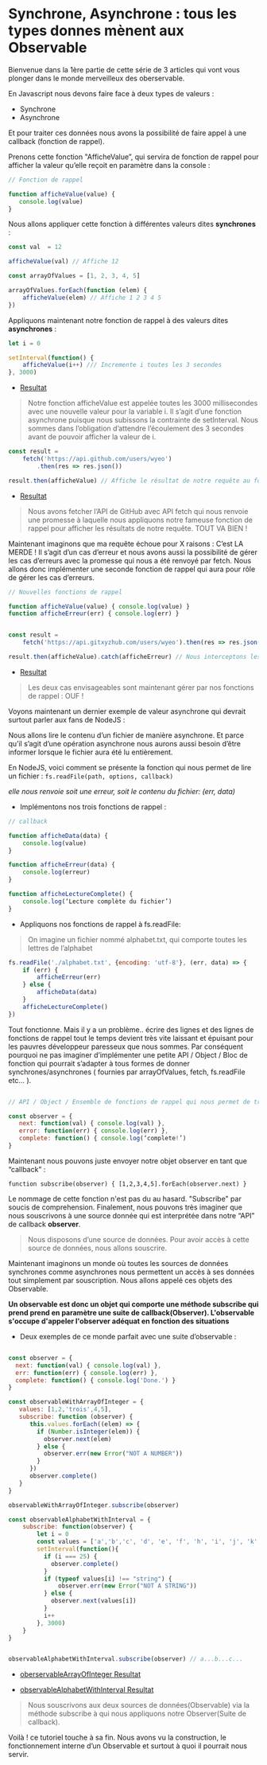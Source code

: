 # Synchrone, Asynchrone : tous les types donnes mènent aux Observable

Bienvenue dans la 1ère partie de cette série de 3 articles qui vont vous plonger dans le monde merveilleux des oberservable.

En Javascript nous devons faire face à deux types de valeurs  :

- Synchrone
- Asynchrone

Et pour traiter ces données nous avons la possibilité de faire appel à une callback (fonction de rappel).

Prenons cette fonction "AfficheValue”, qui servira de fonction de rappel pour afficher la valeur qu’elle reçoit en paramètre dans la console :

```Javascript
// Fonction de rappel

function afficheValue(value) {
   console.log(value)
}
```

Nous allons appliquer cette fonction à différentes valeurs dites **synchrones** :

```Javascript
const val  = 12

afficheValue(val) // Affiche 12
```

```Javascript
const arrayOfValues = [1, 2, 3, 4, 5]

arrayOfValues.forEach(function (elem) {
	afficheValue(elem) // Affiche 1 2 3 4 5
})
```

Appliquons maintenant notre fonction de rappel à des valeurs dites **asynchrones** :

```Javascript
let i = 0

setInterval(function() {
	afficheValue(i++) /// Incremente i toutes les 3 secondes
}, 3000)
```
* [Resultat](https://jsbin.com/sutilo/edit?js,console)

> Notre fonction afficheValue est appelée toutes les 3000 millisecondes avec une nouvelle valeur pour la variable i. Il s’agit d’une fonction asynchrone puisque nous subissons la contrainte de setInterval. Nous sommes dans l’obligation d’attendre l’écoulement des 3 secondes avant de pouvoir afficher la valeur de i.

```Javascript
const result =
    fetch('https://api.github.com/users/wyeo')
        .then(res => res.json())

result.then(afficheValue) // Affiche le résultat de notre requête au format JSON
```
* [Resultat](https://jsbin.com/sagubeh/edit?js,console)

> Nous avons fetcher l’API de GitHub avec API fetch qui nous renvoie une promesse à laquelle nous appliquons notre fameuse fonction de rappel pour afficher les résultats de notre requête. TOUT VA BIEN !

Maintenant imaginons que ma requête échoue pour X raisons : C’est LA MERDE !
Il s’agit d’un cas d’erreur et nous avons aussi la possibilité de gérer les cas d’erreurs avec la promesse qui nous a été renvoyé par fetch.
Nous allons donc implémenter une seconde fonction de rappel qui aura pour rôle de gérer les cas d’erreurs.

```Javascript
// Nouvelles fonctions de rappel

function afficheValue(value) { console.log(value) }
function afficheErreur(err) { console.log(err) }

```

```Javascript

const result =
    fetch('https://api.gitxyzhub.com/users/wyeo').then(res => res.json())

result.then(afficheValue).catch(afficheErreur) // Nous interceptons les erreurs
```
* [Resultat](https://jsbin.com/tixerix/edit?js,console)

> Les deux cas envisageables sont maintenant gérer par nos fonctions de rappel : OUF !

Voyons maintenant un dernier exemple de valeur asynchrone qui devrait surtout parler aux fans de NodeJS :

Nous allons lire le contenu d’un fichier de manière asynchrone. Et parce qu’il s’agit d’une opération asynchrone nous aurons aussi besoin d’être informer lorsque le fichier aura été lu entièrement.

En NodeJS, voici comment se présente la fonction qui nous permet de lire un fichier : `fs.readFile(path, options, callback)`

*elle nous renvoie soit une erreur, soit le contenu du fichier: (err, data)*

* Implémentons nos trois fonctions de rappel :

``` Javascript
// callback

function afficheData(data) {
    console.log(value)
}

function afficheErreur(data) {
    console.log(erreur)
}

function afficheLectureComplete() {
    console.log(‘Lecture complète du fichier’)
}
```

* Appliquons nos fonctions de rappel à fs.readFile:

>On imagine un fichier nommé alphabet.txt, qui comporte toutes les lettres de l’alphabet

``` Javascript
fs.readFile('./alphabet.txt', {encoding: 'utf-8'}, (err, data) => {
    if (err) {
        afficheErreur(err)
    } else {
        afficheData(data)
    }
    afficheLectureComplete()
})
```

Tout fonctionne. Mais il y a un problème.. écrire des lignes et des lignes de fonctions de rappel tout le temps devient très vite laissant et épuisant pour les pauvres développeur paresseux que nous sommes. Par conséquent pourquoi ne pas imaginer d’implémenter une petite API / Object / Bloc de fonction qui pourrait s’adapter à tous formes de donner synchrones/asynchrones ( fournies par arrayOfValues, fetch, fs.readFile etc… ).

```Javascript

// API / Object / Ensemble de fonctions de rappel qui nous permet de traiter toutes les formes de données

const observer = {
   next: function(val) { console.log(val) },
   error: function(err) { console.log(err) },
   complete: function() { console.log(‘complete!’)
}
```

Maintenant nous pouvons juste envoyer notre objet observer en tant que “callback” :

`function subscribe(observer) {
  [1,2,3,4,5].forEach(observer.next)
}`

Le nommage de cette fonction n'est pas du au hasard. "Subscribe" par soucis de comprehension. Finalement, nous pouvons très imaginer que nous souscrivons à une source donnée qui est interprétée dans notre “API” de callback **observer**.

> Nous disposons d’une source de données. Pour avoir accès à cette source de données, nous allons souscrire.

Maintenant imaginons un monde où toutes les sources de données synchrones comme asynchrones nous permettent un accès à ses données tout simplement par souscription. Nous allons appelé ces objets des Observable.

**Un observable est donc un objet qui comporte une méthode subscribe qui prend
prend en paramètre une suite de callback(Observer).
L'observable s'occupe d'appeler l'observer adéquat en fonction des situations**

* Deux exemples de ce monde parfait avec une suite d’observable :

```Javascript

const observer = {
  next: function(val) { console.log(val) },
  err: function(err) { console.log(err) },
  complete: function() { console.log('Done.') }
}

const observableWithArrayOfInteger = {
   values: [1,2,'trois',4,5],
   subscribe: function (observer) {
      this.values.forEach((elem) => {
        if (Number.isInteger(elem)) {
          observer.next(elem)
        } else {
          observer.err(new Error("NOT A NUMBER"))
        }
      })
      observer.complete()
   }
}

observableWithArrayOfInteger.subscribe(observer)

const observableAlphabetWithInterval = {
    subscribe: function(observer) {
        let i = 0
        const values = ['a','b','c', 'd', 'e', 'f', 'h', 'i', 'j', 'k', 'l', 'm', 'n', 'o', 'p', 'q', 'r', 's', 't', 'u', 'v', 'w', 'x', 'y', 'z']
        setInterval(function(){
          if (i === 25) {
            observer.complete()
          }
          if (typeof values[i] !== "string") {
              observer.err(new Error("NOT A STRING"))
          } else {
            observer.next(values[i])
          }
          i++
        }, 3000)
    }
}


observableAlphabetWithInterval.subscribe(observer) // a...b...c...

```
* [oberservableArrayOfInteger Resultat](https://jsbin.com/mixalip/edit?js,console)

* [observableAlphabetWithInterval Resultat](https://jsbin.com/cecitop/edit?js,console)

> Nous souscrivons aux deux sources de données(Observable) via la méthode subscribe à qui nous appliquons notre Observer(Suite de callback).

Voilà ! ce tutoriel touche à sa fin.
Nous avons vu la construction, le fonctionnement interne d’un Observable et surtout à quoi il pourrait nous servir.
